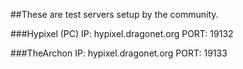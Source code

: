 ##These are test servers setup by the community.

###Hypixel (PC)
IP: hypixel.dragonet.org
PORT: 19132

###TheArchon
IP: hypixel.dragonet.org
PORT: 19133
